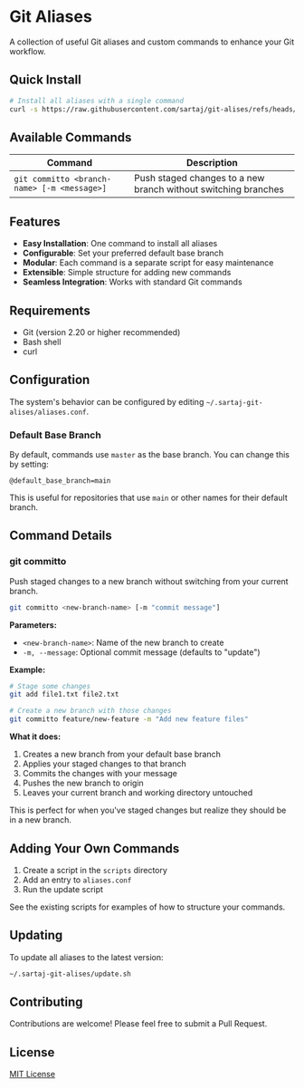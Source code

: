 # Git Aliases

A collection of useful Git aliases and custom commands to enhance your Git workflow.

## Quick Install

```bash
# Install all aliases with a single command
curl -s https://raw.githubusercontent.com/sartaj/git-alises/refs/heads/main/install.sh | bash
```

## Available Commands

| Command                                     | Description                                                    |
| ------------------------------------------- | -------------------------------------------------------------- |
| `git committo <branch-name> [-m <message>]` | Push staged changes to a new branch without switching branches |

## Features

- **Easy Installation**: One command to install all aliases
- **Configurable**: Set your preferred default base branch
- **Modular**: Each command is a separate script for easy maintenance
- **Extensible**: Simple structure for adding new commands
- **Seamless Integration**: Works with standard Git commands

## Requirements

- Git (version 2.20 or higher recommended)
- Bash shell
- curl

## Configuration

The system's behavior can be configured by editing `~/.sartaj-git-alises/aliases.conf`.

### Default Base Branch

By default, commands use `master` as the base branch. You can change this by setting:

```
@default_base_branch=main
```

This is useful for repositories that use `main` or other names for their default branch.

## Command Details

### git committo

Push staged changes to a new branch without switching from your current branch.

```bash
git committo <new-branch-name> [-m "commit message"]
```

**Parameters:**

- `<new-branch-name>`: Name of the new branch to create
- `-m, --message`: Optional commit message (defaults to "update")

**Example:**

```bash
# Stage some changes
git add file1.txt file2.txt

# Create a new branch with those changes
git committo feature/new-feature -m "Add new feature files"
```

**What it does:**

1. Creates a new branch from your default base branch
2. Applies your staged changes to that branch
3. Commits the changes with your message
4. Pushes the new branch to origin
5. Leaves your current branch and working directory untouched

This is perfect for when you've staged changes but realize they should be in a new branch.

## Adding Your Own Commands

1. Create a script in the `scripts` directory
2. Add an entry to `aliases.conf`
3. Run the update script

See the existing scripts for examples of how to structure your commands.

## Updating

To update all aliases to the latest version:

```bash
~/.sartaj-git-alises/update.sh
```

## Contributing

Contributions are welcome! Please feel free to submit a Pull Request.

## License

[MIT License](LICENSE)
